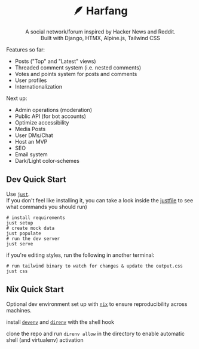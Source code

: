 <div align="center">

# 🪶 Harfang

A social network/forum inspired by Hacker News and Reddit.\
Built with Django, HTMX, Alpine.js, Tailwind CSS

</div>

Features so far:

- Posts ("Top" and "Latest" views)
- Threaded comment system (i.e. nested comments)
- Votes and points system for posts and comments
- User profiles
- Internationalization

Next up:

- Admin operations (moderation)
- Public API (for bot accounts)
- Optimize accessibility
- Media Posts
- User DMs/Chat
- Host an MVP
- SEO
- Email system
- Dark/Light color-schemes

## Dev Quick Start

Use [`just`](https://github.com/casey/just).\
If you don't feel like installing it, you can take a look inside the [justfile](justfile) to see what commands you should run)

```shell
# install requirements
just setup
# create mock data
just populate
# run the dev server
just serve
```

if you're editing styles, run the following in another terminal:

```shell
# run tailwind binary to watch for changes & update the output.css
just css
```

## Nix Quick Start

Optional dev environment set up with [`nix`](https://nixos.org/) to ensure reproducibility across machines.

install [`devenv`](https://devenv.sh/getting-started/) and [`direnv`](https://devenv.sh/automatic-shell-activation/) with the shell hook

clone the repo and run `direnv allow` in the directory to enable automatic shell (and virtualenv) activation
